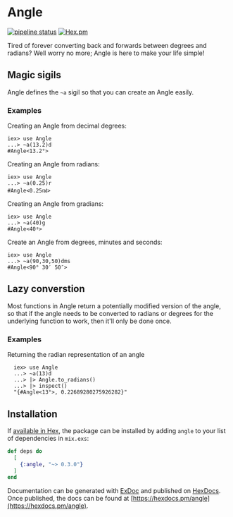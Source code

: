 # Angle

[![pipeline status](https://gitlab.com/jimsy/angle/badges/main/pipeline.svg)](https://gitlab.com/jimsy/angle/commits/main)
[![Hex.pm](https://img.shields.io/hexpm/v/angle.svg)](https://hex.pm/packages/angle)

Tired of forever converting back and forwards between degrees and radians?
Well worry no more; Angle is here to make your life simple!

## Magic sigils

Angle defines the `~a` sigil so that you can create an Angle easily.

### Examples

Creating an Angle from decimal degrees:

    iex> use Angle
    ...> ~a(13.2)d
    #Angle<13.2°>

Creating an Angle from radians:

    iex> use Angle
    ...> ~a(0.25)r
    #Angle<0.25㎭>

Creating an Angle from gradians:

    iex> use Angle
    ...> ~a(40)g
    #Angle<40ᵍ>

Create an Angle from degrees, minutes and seconds:

    iex> use Angle
    ...> ~a(90,30,50)dms
    #Angle<90° 30′ 50″>

## Lazy converstion

Most functions in Angle return a potentially modified version of the angle,
so that if the angle needs to be converted to radians or degrees for the
underlying function to work, then it'll only be done once.

### Examples

Returning the radian representation of an angle

      iex> use Angle
      ...> ~a(13)d
      ...> |> Angle.to_radians()
      ...> |> inspect()
      "{#Angle<13°>, 0.22689280275926282}"

## Installation

If [available in Hex](https://hex.pm/docs/publish), the package can be installed
by adding `angle` to your list of dependencies in `mix.exs`:

```elixir
def deps do
  [
    {:angle, "~> 0.3.0"}
  ]
end
```

Documentation can be generated with [ExDoc](https://github.com/elixir-lang/ex_doc)
and published on [HexDocs](https://hexdocs.pm). Once published, the docs can
be found at [https://hexdocs.pm/angle](https://hexdocs.pm/angle).

